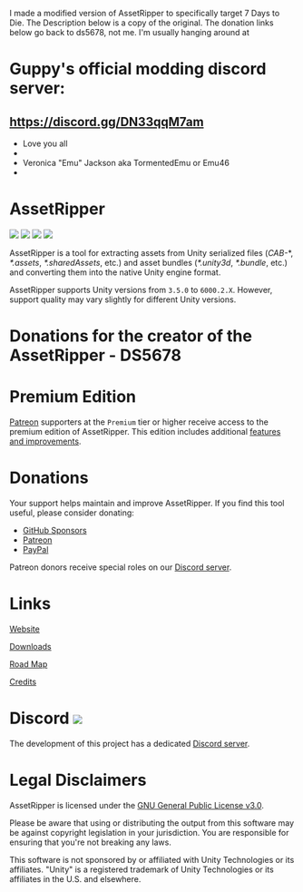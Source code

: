 I made a modified version of AssetRipper to specifically target 7 Days to Die.  The Description below is a copy of the original.  The donation links below go back to ds5678, not me.
I'm usually hanging around at
# Guppy's official modding discord server:

https://discord.gg/DN33qqM7am
-
- Love you all
- 
- Veronica "Emu" Jackson aka TormentedEmu or Emu46
- 
# AssetRipper

[![](https://img.shields.io/github/downloads/AssetRipper/AssetRipper/total.svg)](https://github.com/AssetRipper/AssetRipper/releases)
[![](https://img.shields.io/github/downloads/AssetRipper/AssetRipper/latest/total.svg)](https://github.com/AssetRipper/AssetRipper/releases/latest)
[![](https://img.shields.io/github/v/release/AssetRipper/AssetRipper)](https://github.com/AssetRipper/AssetRipper/releases/latest)
[![](https://weblate.samboy.dev/widgets/assetripper/-/gui/svg-badge.svg)](http://weblate.samboy.dev/engage/assetripper/)

AssetRipper is a tool for extracting assets from Unity serialized files (*CAB-*\*, *\*.assets*, *\*.sharedAssets*, etc.) and asset bundles (*\*.unity3d*, *\*.bundle*, etc.) and converting them into the native Unity engine format.

AssetRipper supports Unity versions from `3.5.0` to `6000.2.X`. However, support quality may vary slightly for different Unity versions.

# Donations for the creator of the AssetRipper - DS5678

# Premium Edition

[Patreon](https://www.patreon.com/ds5678) supporters at the `Premium` tier or higher receive access to the premium edition of AssetRipper. This edition includes additional [features and improvements](https://assetripper.github.io/AssetRipper/articles/PremiumFeatures.html).

# Donations

Your support helps maintain and improve AssetRipper. If you find this tool useful, please consider donating:

- [GitHub Sponsors](https://github.com/sponsors/ds5678)
- [Patreon](https://www.patreon.com/ds5678)
- [PayPal](https://paypal.me/ds5678)

Patreon donors receive special roles on our [Discord server](https://discord.gg/XqXa53W2Yh).

# Links

[Website](https://assetripper.github.io/AssetRipper/)

[Downloads](https://assetripper.github.io/AssetRipper/articles/Downloads.html)

[Road Map](https://assetripper.github.io/AssetRipper/articles/RoadMap.html)

[Credits](https://assetripper.github.io/AssetRipper/articles/Credits.html)

# Discord [![](https://img.shields.io/discord/867514400701153281?color=blue&label=AssetRipper)](https://discord.gg/XqXa53W2Yh)

The development of this project has a dedicated [Discord server](https://discord.gg/XqXa53W2Yh).

# Legal Disclaimers

AssetRipper is licensed under the [GNU General Public License v3.0](LICENSE.md).

Please be aware that using or distributing the output from this software may be against copyright legislation in your jurisdiction. You are responsible for ensuring that you're not breaking any laws.

This software is not sponsored by or affiliated with Unity Technologies or its affiliates. "Unity" is a registered trademark of Unity Technologies or its affiliates in the U.S. and elsewhere.
